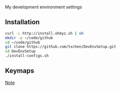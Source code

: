 My development environment settings

## Installation

```bash
curl -L http://install.ohmyz.sh | sh
mkdir -p ~/code/github
cd ~/code/github
git clone https://github.com/txchen/DevEnvSetup.git
cd DevEnvSetup
./install-configs.sh
```

## Keymaps

[Note](https://www.notion.so/txchen/c9879f02774d49c0a22c2db3450107ae)